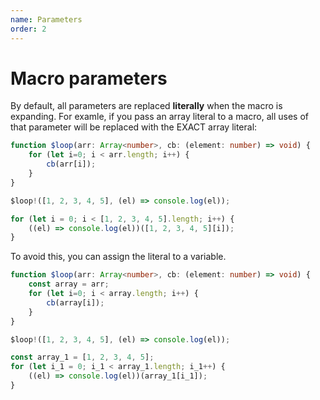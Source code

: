 ```yaml
---
name: Parameters
order: 2
---
```


# Macro parameters

By default, all parameters are replaced **literally** when the macro is expanding. For examle, if you pass an array literal to a macro, all uses of that parameter will be replaced with the EXACT array literal:

```ts --Macro
function $loop(arr: Array<number>, cb: (element: number) => void) {
    for (let i=0; i < arr.length; i++) {
        cb(arr[i]);
    }
}
```
```ts --Call
$loop!([1, 2, 3, 4, 5], (el) => console.log(el)); 
```
```ts --Result
for (let i = 0; i < [1, 2, 3, 4, 5].length; i++) {
    ((el) => console.log(el))([1, 2, 3, 4, 5][i]);
}
```

To avoid this, you can assign the literal to a variable.

```ts --Macro
function $loop(arr: Array<number>, cb: (element: number) => void) {
    const array = arr;
    for (let i=0; i < array.length; i++) {
        cb(array[i]);
    }
}
```
```ts --Call
$loop!([1, 2, 3, 4, 5], (el) => console.log(el));
```
```ts --Result
const array_1 = [1, 2, 3, 4, 5];
for (let i_1 = 0; i_1 < array_1.length; i_1++) {
    ((el) => console.log(el))(array_1[i_1]);
}
```